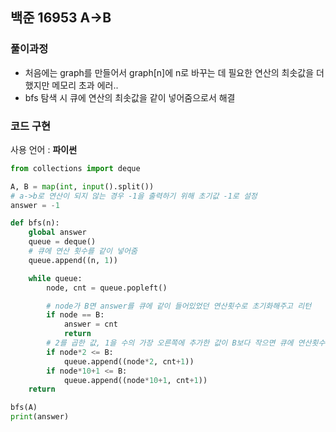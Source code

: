 ## 백준 16953 A->B

### 풀이과정

- 처음에는 graph를 만들어서 graph[n]에 n로 바꾸는 데 필요한 연산의 최솟값을 더했지만 메모리 초과 에러..
- bfs 탐색 시 큐에 연산의 최솟값을 같이 넣어줌으로서 해결

### 코드 구현

사용 언어 : **파이썬**

```python
from collections import deque

A, B = map(int, input().split())
# a->b로 연산이 되지 않는 경우 -1을 출력하기 위해 초기값 -1로 설정
answer = -1

def bfs(n):
    global answer
    queue = deque()
    # 큐에 연산 횟수를 같이 넣어줌
    queue.append((n, 1))

    while queue:
        node, cnt = queue.popleft()

        # node가 B면 answer를 큐에 같이 들어있었던 연산횟수로 초기화해주고 리턴
        if node == B:
            answer = cnt
            return
        # 2를 곱한 값, 1을 수의 가장 오른쪽에 추가한 값이 B보다 작으면 큐에 연산횟수와 함께 넣어줌
        if node*2 <= B:
            queue.append((node*2, cnt+1))
        if node*10+1 <= B:
            queue.append((node*10+1, cnt+1))
    return

bfs(A)
print(answer)

```
